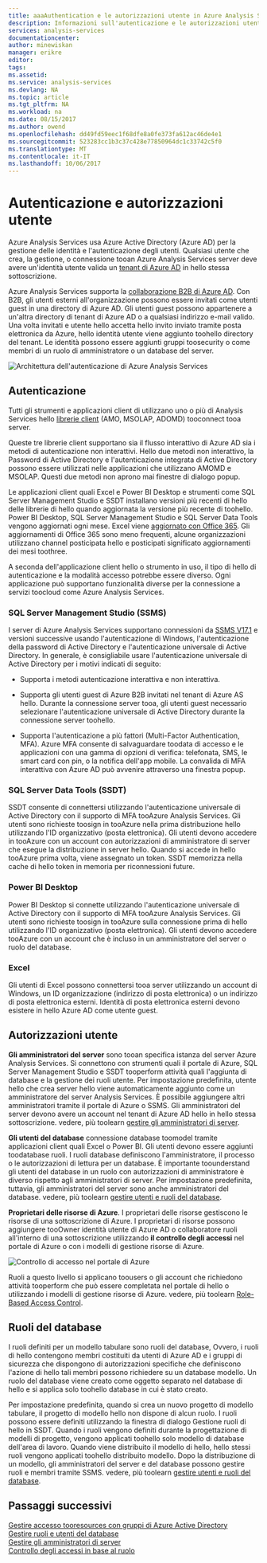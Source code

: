 ```yaml
---
title: aaaAuthentication e le autorizzazioni utente in Azure Analysis Services | Documenti Microsoft
description: Informazioni sull'autenticazione e le autorizzazioni utente in Azure Analysis Services.
services: analysis-services
documentationcenter: 
author: minewiskan
manager: erikre
editor: 
tags: 
ms.assetid: 
ms.service: analysis-services
ms.devlang: NA
ms.topic: article
ms.tgt_pltfrm: NA
ms.workload: na
ms.date: 08/15/2017
ms.author: owend
ms.openlocfilehash: dd49fd59eec1f68dfe8a0fe373fa612ac46de4e1
ms.sourcegitcommit: 523283cc1b3c37c428e77850964dc1c33742c5f0
ms.translationtype: MT
ms.contentlocale: it-IT
ms.lasthandoff: 10/06/2017
---
```

# <a name="authentication-and-user-permissions"></a>Autenticazione e autorizzazioni utente
Azure Analysis Services usa Azure Active Directory (Azure AD) per la gestione delle identità e l'autenticazione degli utenti. Qualsiasi utente che crea, la gestione, o connessione tooan Azure Analysis Services server deve avere un'identità utente valida un [tenant di Azure AD](../active-directory/active-directory-administer.md) in hello stessa sottoscrizione.

Azure Analysis Services supporta la [collaborazione B2B di Azure AD](../active-directory/active-directory-b2b-what-is-azure-ad-b2b.md). Con B2B, gli utenti esterni all'organizzazione possono essere invitati come utenti guest in una directory di Azure AD. Gli utenti guest possono appartenere a un'altra directory di tenant di Azure AD o a qualsiasi indirizzo e-mail valido. Una volta invitati e utente hello accetta hello invito inviato tramite posta elettronica da Azure, hello identità utente viene aggiunto toohello directory del tenant. Le identità possono essere aggiunti gruppi toosecurity o come membri di un ruolo di amministratore o un database del server.

![Architettura dell'autenticazione di Azure Analysis Services](./media/analysis-services-manage-users/aas-manage-users-arch.png)

## <a name="authentication"></a>Autenticazione
Tutti gli strumenti e applicazioni client di utilizzano uno o più di Analysis Services hello [librerie client](analysis-services-data-providers.md) (AMO, MSOLAP, ADOMD) tooconnect tooa server. 

Queste tre librerie client supportano sia il flusso interattivo di Azure AD sia i metodi di autenticazione non interattivi. Hello due metodi non interattivo, la Password di Active Directory e l'autenticazione integrata di Active Directory possono essere utilizzati nelle applicazioni che utilizzano AMOMD e MSOLAP. Questi due metodi non aprono mai finestre di dialogo popup.

Le applicazioni client quali Excel e Power BI Desktop e strumenti come SQL Server Management Studio e SSDT installano versioni più recenti di hello delle librerie di hello quando aggiornata la versione più recente di toohello. Power BI Desktop, SQL Server Management Studio e SQL Server Data Tools vengono aggiornati ogni mese. Excel viene [aggiornato con Office 365](https://support.office.com/en-us/article/When-do-I-get-the-newest-features-in-Office-2016-for-Office-365-da36192c-58b9-4bc9-8d51-bb6eed468516). Gli aggiornamenti di Office 365 sono meno frequenti, alcune organizzazioni utilizzano channel posticipata hello e posticipati significato aggiornamenti dei mesi toothree.

 A seconda dell'applicazione client hello o strumento in uso, il tipo di hello di autenticazione e la modalità accesso potrebbe essere diverso. Ogni applicazione può supportano funzionalità diverse per la connessione a servizi toocloud come Azure Analysis Services.


### <a name="sql-server-management-studio-ssms"></a>SQL Server Management Studio (SSMS)
I server di Azure Analysis Services supportano connessioni da [SSMS V17.1](https://docs.microsoft.com/sql/ssms/download-sql-server-management-studio-ssms) e versioni successive usando l'autenticazione di Windows, l'autenticazione della password di Active Directory e l'autenticazione universale di Active Directory. In generale, è consigliabile usare l'autenticazione universale di Active Directory per i motivi indicati di seguito:

*  Supporta i metodi autenticazione interattiva e non interattiva.

*  Supporta gli utenti guest di Azure B2B invitati nel tenant di Azure AS hello. Durante la connessione server tooa, gli utenti guest necessario selezionare l'autenticazione universale di Active Directory durante la connessione server toohello.

*  Supporta l'autenticazione a più fattori (Multi-Factor Authentication, MFA). Azure MFA consente di salvaguardare toodata di accesso e le applicazioni con una gamma di opzioni di verifica: telefonata, SMS, le smart card con pin, o la notifica dell'app mobile. La convalida di MFA interattiva con Azure AD può avvenire attraverso una finestra popup.

### <a name="sql-server-data-tools-ssdt"></a>SQL Server Data Tools (SSDT)
SSDT consente di connettersi utilizzando l'autenticazione universale di Active Directory con il supporto di MFA tooAzure Analysis Services. Gli utenti sono richieste toosign in tooAzure nella prima distribuzione hello utilizzando l'ID organizzativo (posta elettronica). Gli utenti devono accedere in tooAzure con un account con autorizzazioni di amministratore di server che esegue la distribuzione in server hello. Quando si accede in hello tooAzure prima volta, viene assegnato un token. SSDT memorizza nella cache di hello token in memoria per riconnessioni future.

### <a name="power-bi-desktop"></a>Power BI Desktop
Power BI Desktop si connette utilizzando l'autenticazione universale di Active Directory con il supporto di MFA tooAzure Analysis Services. Gli utenti sono richieste toosign in tooAzure sulla connessione prima di hello utilizzando l'ID organizzativo (posta elettronica). Gli utenti devono accedere tooAzure con un account che è incluso in un amministratore del server o ruolo del database.

### <a name="excel"></a>Excel
Gli utenti di Excel possono connettersi tooa server utilizzando un account di Windows, un ID organizzazione (indirizzo di posta elettronica) o un indirizzo di posta elettronica esterni. Identità di posta elettronica esterni devono esistere in hello Azure AD come utente guest.

## <a name="user-permissions"></a>Autorizzazioni utente

**Gli amministratori del server** sono tooan specifica istanza del server Azure Analysis Services. Si connettono con strumenti quali il portale di Azure, SQL Server Management Studio e SSDT tooperform attività quali l'aggiunta di database e la gestione dei ruoli utente. Per impostazione predefinita, utente hello che crea server hello viene automaticamente aggiunto come un amministratore del server Analysis Services. È possibile aggiungere altri amministratori tramite il portale di Azure o SSMS. Gli amministratori del server devono avere un account nel tenant di Azure AD hello in hello stessa sottoscrizione. vedere, più toolearn [gestire gli amministratori di server](analysis-services-server-admins.md). 


**Gli utenti del database** connessione database toomodel tramite applicazioni client quali Excel o Power BI. Gli utenti devono essere aggiunti toodatabase ruoli. I ruoli database definiscono l'amministratore, il processo o le autorizzazioni di lettura per un database. È importante toounderstand gli utenti del database in un ruolo con autorizzazioni di amministratore è diverso rispetto agli amministratori di server. Per impostazione predefinita, tuttavia, gli amministratori del server sono anche amministratori del database. vedere, più toolearn [gestire utenti e ruoli del database](analysis-services-database-users.md).

**Proprietari delle risorse di Azure**. I proprietari delle risorse gestiscono le risorse di una sottoscrizione di Azure. I proprietari di risorse possono aggiungere tooOwner identità utente di Azure AD o collaboratore ruoli all'interno di una sottoscrizione utilizzando **il controllo degli accessi** nel portale di Azure o con i modelli di gestione risorse di Azure. 

![Controllo di accesso nel portale di Azure](./media/analysis-services-manage-users/aas-manage-users-rbac.png)

Ruoli a questo livello si applicano toousers o gli account che richiedono attività tooperform che può essere completata nel portale di hello o utilizzando i modelli di gestione risorse di Azure. vedere, più toolearn [Role-Based Access Control](../active-directory/role-based-access-control-what-is.md). 


## <a name="database-roles"></a>Ruoli del database

 I ruoli definiti per un modello tabulare sono ruoli del database, Ovvero, i ruoli di hello contengono membri costituiti da utenti di Azure AD e i gruppi di sicurezza che dispongono di autorizzazioni specifiche che definiscono l'azione di hello tali membri possono richiedere su un database modello. Un ruolo del database viene creato come oggetto separato nel database di hello e si applica solo toohello database in cui è stato creato.   
  
 Per impostazione predefinita, quando si crea un nuovo progetto di modello tabulare, il progetto di modello hello non dispone di alcun ruolo. I ruoli possono essere definiti utilizzando la finestra di dialogo Gestione ruoli di hello in SSDT. Quando i ruoli vengono definiti durante la progettazione di modelli di progetto, vengono applicati toohello solo modello di database dell'area di lavoro. Quando viene distribuito il modello di hello, hello stessi ruoli vengono applicati toohello distribuito modello. Dopo la distribuzione di un modello, gli amministratori del server e del database possono gestire ruoli e membri tramite SSMS. vedere, più toolearn [gestire utenti e ruoli del database](analysis-services-database-users.md).
  


## <a name="next-steps"></a>Passaggi successivi

[Gestire accesso tooresources con gruppi di Azure Active Directory](../active-directory/active-directory-manage-groups.md)   
[Gestire ruoli e utenti del database](analysis-services-database-users.md)  
[Gestire gli amministratori di server](analysis-services-server-admins.md)  
[Controllo degli accessi in base al ruolo](../active-directory/role-based-access-control-what-is.md)  